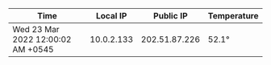 | Time     | Local IP | Public IP | Temperature |
| ----------- | ----------- | ----------- | ----------- |
| Wed 23 Mar 2022 12:00:02 AM +0545      | 10.0.2.133     | 202.51.87.226  | 52.1° |
